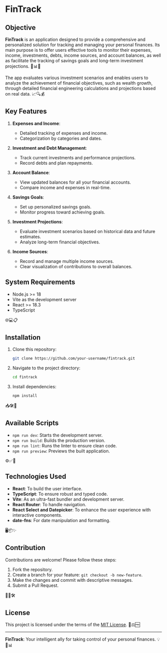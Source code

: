 # FinTrack

## Objective

**FinTrack** is an application designed to provide a comprehensive and personalized solution for tracking and managing your personal finances. Its main purpose is to offer users effective tools to monitor their expenses, income, investments, debts, income sources, and account balances, as well as facilitate the tracking of savings goals and long-term investment projections. 🎯📊💡

The app evaluates various investment scenarios and enables users to analyze the achievement of financial objectives, such as wealth growth, through detailed financial engineering calculations and projections based on real data. 📈🔍💰

## Key Features

1. **Expenses and Income**:

   - Detailed tracking of expenses and income.
   - Categorization by categories and dates.

2. **Investment and Debt Management**:

   - Track current investments and performance projections.
   - Record debts and plan repayments.

3. **Account Balance**:

   - View updated balances for all your financial accounts.
   - Compare income and expenses in real-time.

4. **Savings Goals**:

   - Set up personalized savings goals.
   - Monitor progress toward achieving goals.

5. **Investment Projections**:

   - Evaluate investment scenarios based on historical data and future estimates.
   - Analyze long-term financial objectives.

6. **Income Sources**:
   - Record and manage multiple income sources.
   - Clear visualization of contributions to overall balances.

## System Requirements

- Node.js >= 18
- Vite as the development server
- React >= 18.3
- TypeScript

🌐💻📋

## Installation

1. Clone this repository:

   ```bash
   git clone https://github.com/your-username/fintrack.git
   ```

2. Navigate to the project directory:

   ```bash
   cd fintrack
   ```

3. Install dependencies:
   ```bash
   npm install
   ```

📥🛠️🚀

## Available Scripts

- `npm run dev`: Starts the development server.
- `npm run build`: Builds the production version.
- `npm run lint`: Runs the linter to ensure clean code.
- `npm run preview`: Previews the built application.

⚙️✅🔧

## Technologies Used

- **React**: To build the user interface.
- **TypeScript**: To ensure robust and typed code.
- **Vite**: As an ultra-fast bundler and development server.
- **React Router**: To handle navigation.
- **React Select and Datepicker**: To enhance the user experience with interactive components.
- **date-fns**: For date manipulation and formatting.

🖥️📦✨

## Contribution

Contributions are welcome! Please follow these steps:

1. Fork the repository.
2. Create a branch for your feature: `git checkout -b new-feature`.
3. Make the changes and commit with descriptive messages.
4. Submit a Pull Request.

🤝📜🛠️

## License

This project is licensed under the terms of the [MIT License](LICENSE). 📄⚖️🆓

---

**FinTrack**: Your intelligent ally for taking control of your personal finances. 💡💼📊
